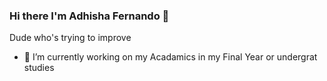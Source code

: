 ### Hi there I'm Adhisha Fernando 👋

Dude who's trying to improve

- 🔭 I’m currently working on my Acadamics in my Final Year or undergrat studies 

<!--
**fernandoadisha/fernandoadisha** is a ✨ _special_ ✨ repository because its `README.md` (this file) appears on your GitHub profile.

Here are some ideas to get you started:


- 🌱 I’m currently learning ...
- 👯 I’m looking to collaborate on ...
- 🤔 I’m looking for help with ...
- 💬 Ask me about ...
- 📫 How to reach me: ...
- 😄 Pronouns: ...
- ⚡ Fun fact: ...
-->
